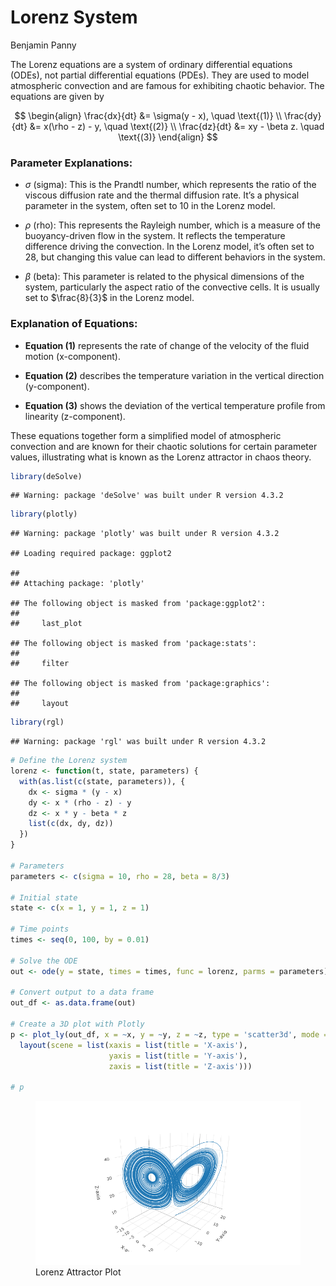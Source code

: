 Lorenz System
================
Benjamin Panny

The Lorenz equations are a system of ordinary differential equations
(ODEs), not partial differential equations (PDEs). They are used to
model atmospheric convection and are famous for exhibiting chaotic
behavior. The equations are given by

$$
\begin{align}
\frac{dx}{dt} &= \sigma(y - x), \quad \text{(1)} \\
\frac{dy}{dt} &= x(\rho - z) - y, \quad \text{(2)} \\
\frac{dz}{dt} &= xy - \beta z. \quad \text{(3)}
\end{align}
$$

### Parameter Explanations:

- $\sigma$ (sigma): This is the Prandtl number, which represents the
  ratio of the viscous diffusion rate and the thermal diffusion rate.
  It’s a physical parameter in the system, often set to 10 in the Lorenz
  model.

- $\rho$ (rho): This represents the Rayleigh number, which is a measure
  of the buoyancy-driven flow in the system. It reflects the temperature
  difference driving the convection. In the Lorenz model, it’s often set
  to 28, but changing this value can lead to different behaviors in the
  system.

- $\beta$ (beta): This parameter is related to the physical dimensions
  of the system, particularly the aspect ratio of the convective cells.
  It is usually set to $\frac{8}{3}$ in the Lorenz model.

### Explanation of Equations:

- **Equation (1)** represents the rate of change of the velocity of the
  fluid motion (x-component).

- **Equation (2)** describes the temperature variation in the vertical
  direction (y-component).

- **Equation (3)** shows the deviation of the vertical temperature
  profile from linearity (z-component).

These equations together form a simplified model of atmospheric
convection and are known for their chaotic solutions for certain
parameter values, illustrating what is known as the Lorenz attractor in
chaos theory.

``` r
library(deSolve)
```

    ## Warning: package 'deSolve' was built under R version 4.3.2

``` r
library(plotly)
```

    ## Warning: package 'plotly' was built under R version 4.3.2

    ## Loading required package: ggplot2

    ## 
    ## Attaching package: 'plotly'

    ## The following object is masked from 'package:ggplot2':
    ## 
    ##     last_plot

    ## The following object is masked from 'package:stats':
    ## 
    ##     filter

    ## The following object is masked from 'package:graphics':
    ## 
    ##     layout

``` r
library(rgl)
```

    ## Warning: package 'rgl' was built under R version 4.3.2

``` r
# Define the Lorenz system
lorenz <- function(t, state, parameters) {
  with(as.list(c(state, parameters)), {
    dx <- sigma * (y - x)
    dy <- x * (rho - z) - y
    dz <- x * y - beta * z
    list(c(dx, dy, dz))
  })
}

# Parameters
parameters <- c(sigma = 10, rho = 28, beta = 8/3)

# Initial state
state <- c(x = 1, y = 1, z = 1)

# Time points
times <- seq(0, 100, by = 0.01)

# Solve the ODE
out <- ode(y = state, times = times, func = lorenz, parms = parameters)

# Convert output to a data frame
out_df <- as.data.frame(out)

# Create a 3D plot with Plotly
p <- plot_ly(out_df, x = ~x, y = ~y, z = ~z, type = 'scatter3d', mode = 'lines') %>%
  layout(scene = list(xaxis = list(title = 'X-axis'),
                      yaxis = list(title = 'Y-axis'),
                      zaxis = list(title = 'Z-axis')))

# p
```

<figure>
<img src="lorenz_system.png" alt="Lorenz Attractor Plot" />
<figcaption aria-hidden="true">Lorenz Attractor Plot</figcaption>
</figure>

